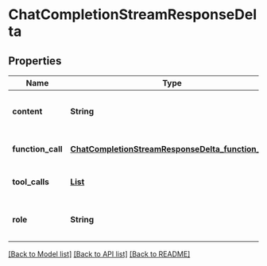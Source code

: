 # ChatCompletionStreamResponseDelta
## Properties

| Name | Type | Description | Notes |
|------------ | ------------- | ------------- | -------------|
| **content** | **String** | The contents of the chunk message. | [optional] [default to null] |
| **function\_call** | [**ChatCompletionStreamResponseDelta_function_call**](ChatCompletionStreamResponseDelta_function_call.md) |  | [optional] [default to null] |
| **tool\_calls** | [**List**](ChatCompletionMessageToolCallChunk.md) |  | [optional] [default to null] |
| **role** | **String** | The role of the author of this message. | [optional] [default to null] |

[[Back to Model list]](../README.md#documentation-for-models) [[Back to API list]](../README.md#documentation-for-api-endpoints) [[Back to README]](../README.md)

